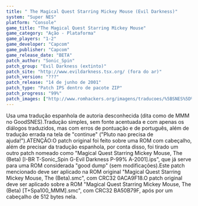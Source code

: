 ```yaml
---
title: " The Magical Quest Starring Mickey Mouse (Evil Darkness)"
system: "Super NES"
platform: "Console"
game_title: "The Magical Quest Starring Mickey Mouse"
game_category: "Ação - Plataforma"
game_players: "1-2"
game_developer: "Capcom"
game_publisher: "Capcom"
game_release_date: "BETA"
patch_author: "Sonic_Spin"
patch_group: "Evil Darkness (extinto)"
patch_site: "http://www.evildarkness.tsx.org/ (fora do ar)"
patch_version: "???"
patch_release: "14 de junho de 2001"
patch_type: "Patch IPS dentro de pacote ZIP"
patch_progress: "99%"
patch_images: ["http://www.romhackers.org/imagens/traducoes/%5BSNES%5D%20The%20Magical%20Quest%20Starring%20Mickey%20Mouse%20-%20Evil%20Darkness%20e%20Fox%20Roms%20-%201.png","http://www.romhackers.org/imagens/traducoes/%5BSNES%5D%20The%20Magical%20Quest%20Starring%20Mickey%20Mouse%20-%20Evil%20Darkness%20-%202.png","http://www.romhackers.org/imagens/traducoes/%5BSNES%5D%20The%20Magical%20Quest%20Starring%20Mickey%20Mouse%20-%20Evil%20Darkness%20-%203.png"]
---
```

Usa uma tradução espanhola de autoria desconhecida (dita como de MMM no GoodSNES).Tradução simples, sem fonte acentuada e com apenas os diálogos traduzidos, mas com erros de pontuação e de português, além de tradução errada na tela de "continue" ("Pluto nao precisa de ajuda!").ATENÇÃO:O patch original foi feito sobre uma ROM com cabeçalho, além de precisar da tradução espanhola, por conta disso, foi tirado um outro patch nomeado como "Magical Quest Starring Mickey Mouse, The (Beta) [I-BR T-Sonic_Spin G-Evil Darkness P-99% A-2001].ips", que já serve para uma ROM considerada "good dump" (sem modificações).Este patch mencionado deve ser aplicado na ROM original "Magical Quest Starring Mickey Mouse, The (Beta).smc", com CRC32 0ACA9F18.O patch original deve ser aplicado sobre a ROM "Magical Quest Starring Mickey Mouse, The (Beta) [T+Spa100_MMM].smc", com CRC32 BA50B79F, após por um cabeçalho de 512 bytes nela.